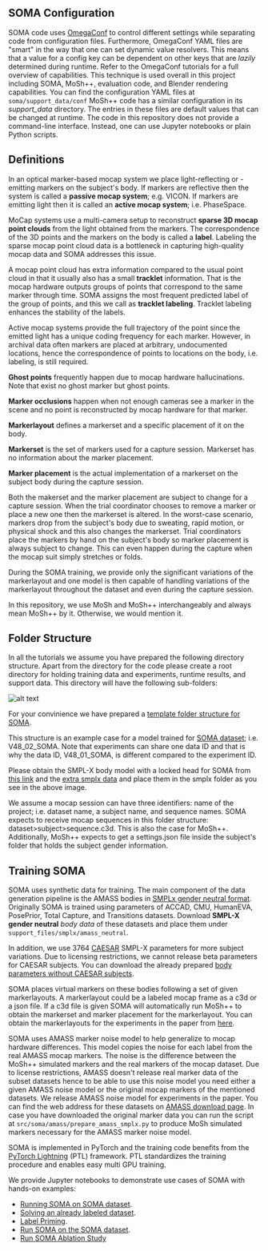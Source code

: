 ## SOMA Configuration
SOMA code uses [OmegaConf](https://omegaconf.readthedocs.io/en/2.1_branch/) to control different settings 
while separating code from configuration files. 
Furthermore, OmegaConf YAML files are "smart" in the way that one can set dynamic value resolvers.
This means that a value for a config key can be dependent on other keys that are *lazily* determined during runtime. 
Refer to the OmegaConf tutorials for a full overview of capabilities.
This technique is used overall in this project including SOMA, MoSh++, evaluation code, and Blender rendering capabilities. 
You can find the configuration YAML files at 
```` soma/support_data/conf ````
MoSh++ code has a similar configuration in its _support_data_ directory. 
The entries in these files are default values that can be changed at runtime. 
The code in this repository does not provide a command-line interface. 
Instead, one can use Jupyter notebooks or plain Python scripts.

## Definitions
In an optical marker-based mocap system we place light-reflecting or -emitting markers on the subject's body. 
If markers are reflective then the system is called a **passive mocap system**; e.g. VICON. 
If markers are emitting light then it is called an **active mocap system**; i.e. PhaseSpace.

MoCap systems use a multi-camera setup to reconstruct **sparse 3D mocap point clouds** from the light obtained from the markers.
The correspondence of the 3D points and the markers on the body is called a **label**. 
Labeling the sparse mocap point cloud data is a bottleneck in capturing high-quality mocap data and SOMA addresses this issue.

A mocap point cloud has extra information compared to the usual point cloud in that it usually also has a small **tracklet** information.
That is the mocap hardware outputs groups of points that correspond to the same marker through time. 
SOMA assigns the most frequent predicted label of the group of points, and this we call as **tracklet labeling**.
Tracklet labeling enhances the stability of the labels.

Active mocap systems provide the full trajectory of the point since the emitted light has a unique coding frequency for each marker.
However, in archival data often markers are placed at arbitrary, undocumented locations, 
hence the correspondence of points to locations on the body, i.e. labeling, is still required.

**Ghost points** frequently happen due to mocap hardware hallucinations. Note that exist no ghost marker but ghost points.

**Marker occlusions** happen when not enough cameras see a marker in the scene 
and no point is reconstructed by mocap hardware for that marker.

**Markerlayout** defines a markerset and a specific placement of it on the body. 

**Markerset** is the set of markers used for a capture session. Markerset has no information about the marker placement. 

**Marker placement** is the actual implementation of a markerset on the subject body during the capture session.

Both the makerset and the marker placement are subject to change for a capture session. 
When the trial coordinator chooses to remove a marker or place a new one then the markerset is altered.
In the worst-case scenario, markers drop from the subject's body due to sweating, rapid motion, or physical shock and this also changes the markerset.
Trial coordinators place the markers by hand on the subject's body so marker placement is always subject to change. 
This can even happen during the capture when the mocap suit simply stretches or folds.

During the SOMA training, we provide only the significant variations of the markerlayout and 
one model is then capable of handling variations of the markerlayout throughout the dataset and even during the capture session.

In this repository, we use MoSh and MoSh++ interchangeably and always mean MoSh++ by it. Otherwise, we would mention it.

## Folder Structure
In all the tutorials we assume you have prepared the following directory structure. 
Apart from the directory for the code please create a root directory for holding training data and experiments,
runtime results, and support data. This directory will have the following sub-folders:

![alt text](https://download.is.tue.mpg.de/soma/tutorials/soma_main_folder.png)

For your convinience we have prepared a 
[template folder structure for SOMA](https://download.is.tue.mpg.de/soma/tutorials/SOMA_FOLDER_TEMPLATE.tar.bz2).

This structure is an example case for a model trained for [SOMA dataset](https://soma.is.tue.mpg.de/download.php); i.e. V48_02_SOMA.
Note that experiments can share one data ID and that is why the data ID, V48_01_SOMA, is different compared to the experiment ID.

Please obtain the SMPL-X body model with a locked head for SOMA from [this link](https://smpl-x.is.tue.mpg.de/download.php) and the
[extra smplx data](https://download.is.tue.mpg.de/download.php?domain=soma&sfile=smplx/extra_smplx_data.tar.bz2) 
and place them in the smplx folder as you see in the above image.


We assume a mocap session can have three identifiers: name of the project; i.e. dataset name, a subject name, and sequence names.
SOMA expects to receive mocap sequences in this folder structure: dataset>subject>sequence.c3d.
This is also the case for MoSh++. Additionally, MoSh++ expects to get a settings.json file inside the subject's folder 
that holds the subject gender information.


## Training SOMA

SOMA uses synthetic data for training. The main component of the data generation pipeline is the AMASS bodies in 
[SMPLx gender neutral format](https://amass.is.tue.mpg.de/download.php).
Originally SOMA is trained using parameters of
ACCAD, CMU, HumanEVA, PosePrior, Total Capture, and Transitions datasets. 
Download **SMPL-X gender neutral** _body data_ of these datasets and place them under
```` support_files/smplx/amass_neutral ````.

In addition, we use 3764 [CAESAR](https://www.humanics-es.com/CAESARvol1.pdf) SMPL-X parameters for more subject variations.
Due to licensing restrictions, we cannot release beta parameters for CAESAR subjects.
You can download the already prepared
[body parameters without CAESAR subjects](https://download.is.tue.mpg.de/download.php?domain=soma&sfile=smplx/data/V48_01_HDM05_NoCAESAR.tar.bz2).

SOMA places virtual markers on these bodies following a set of given markerlayouts.
A markerlayout could be a labeled mocap frame as a c3d   or a json file. 
If a c3d file is given SOMA will automatically run MoSh++ to obtain the markerset and marker placement for the markerlayout.
You can obtain the markerlayouts for the experiments in the paper from [here](https://soma.is.tue.mpg.de/download.php). 

SOMA uses AMASS marker noise model to help generalize to mocap hardware differences.
This model copies the noise for each label from the real AMASS mocap markers. 
The noise is the difference between the MoSh++ simulated markers and the real markers of the mocap dataset.
Due to license restrictions, AMASS doesn't release real marker data of the subset datasets
hence to be able to use this noise model you need either a given AMASS noise model or the original mocap markers of the mentioned datasets.
We release AMASS noise model for experiments in the paper.
You can find the web address for these datasets on [AMASS download page](https://amass.is.tue.mpg.de/download.php). 
In case you have downloaded the original marker data you can run the script at
```` src/soma/amass/prepare_amass_smplx.py ````
to produce MoSh simulated markers necessary for the AMASS marker noise model.

SOMA is implemented in PyTorch and the training code benefits from the 
[PyTorch Lightning](https://www.pytorchlightning.ai/) (PTL) framework. 
PTL standardizes the training procedure and enables easy multi GPU training.

We provide Jupyter notebooks to demonstrate use cases of SOMA with hands-on examples:
- [Running SOMA on SOMA dataset](src/tutorials/run_soma_on_soma_dataset.ipynb).
- [Solving an already labeled dataset](src/tutorials/solve_labeled_mocap.ipynb).
- [Label Priming](src/tutorials/label_priming.ipynb).
- [Run SOMA on the SOMA dataset](src/tutorials/run_soma_on_soma_dataset.ipynb).
- [Run SOMA Ablation Study](src/tutorials/ablation_study.ipynb)
